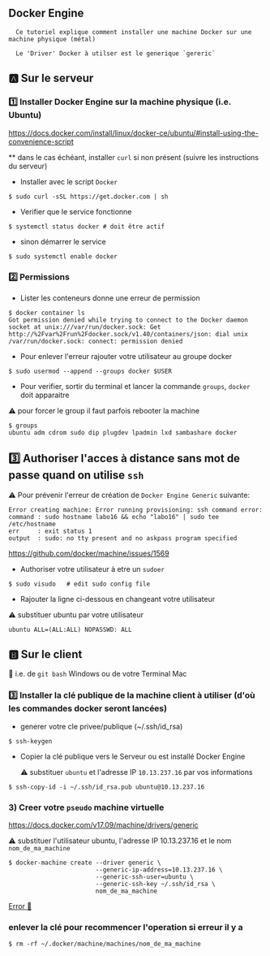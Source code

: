 ## Docker Engine

```
  Ce tutoriel explique comment installer une machine Docker sur une machine physique (métal)

  Le 'Driver' Docker à utilser est le generique `gereric`
```

## :a: Sur le serveur

### :one: Installer Docker Engine sur la machine physique (i.e. Ubuntu)

https://docs.docker.com/install/linux/docker-ce/ubuntu/#install-using-the-convenience-script

** dans le cas échéant, installer `curl` si non présent (suivre les instructions du serveur)

* Installer avec le script `Docker`

```
$ sudo curl -sSL https://get.docker.com | sh
```

* Verifier que le service fonctionne

```
$ systemctl status docker # doit être actif
```

* sinon démarrer le service

```
$ sudo systemctl enable docker
```


### :two: Permissions

* Lister les conteneurs donne une erreur de permission

```
$ docker container ls
Got permission denied while trying to connect to the Docker daemon socket at unix:///var/run/docker.sock: Get http://%2Fvar%2Frun%2Fdocker.sock/v1.40/containers/json: dial unix /var/run/docker.sock: connect: permission denied
```

* Pour enlever l'erreur rajouter votre utilisateur au groupe docker

```
$ sudo usermod --append --groups docker $USER
```

* Pour verifier, sortir du terminal et lancer la commande `groups`, `docker` doit apparaitre

:warning: pour forcer le group il faut parfois rebooter la machine

```
$ groups
ubuntu adm cdrom sudo dip plugdev lpadmin lxd sambashare docker
```

## :three: Authoriser l'acces à distance sans mot de passe quand on utilise `ssh`

:warning: Pour prévenir l'erreur de création de `Docker Engine Generic` suivante:

```
Error creating machine: Error running provisioning: ssh command error:
command : sudo hostname labo16 && echo "labo16" | sudo tee /etc/hostname
err     : exit status 1
output  : sudo: no tty present and no askpass program specified
```

https://github.com/docker/machine/issues/1569

* Authoriser votre utilisateur à etre un `sudoer`

```
$ sudo visudo   # edit sudo config file
```

  - Rajouter la ligne ci-dessous en changeant votre utilisateur 
  
  :warning: substituer ubuntu par votre utilisateur

  ```
  ubuntu ALL=(ALL:ALL) NOPASSWD: ALL
  ```

## :b: Sur le client 

:bookmark: i.e. de `git bash` Windows ou de votre Terminal Mac

### :three: Installer la clé publique de la machine client à utiliser (d'où les commandes docker seront lancées) 

* generer votre cle privee/publique (~/.ssh/id_rsa)

```
$ ssh-keygen
```

* Copier la clé publique vers le Serveur ou est installé Docker Engine 

  :warning: substituer `ubuntu` et l'adresse IP `10.13.237.16` par vos informations

```
$ ssh-copy-id -i ~/.ssh/id_rsa.pub ubuntu@10.13.237.16  
```

### 3) Creer votre `pseudo` machine virtuelle

https://docs.docker.com/v17.09/machine/drivers/generic

:warning: substituer l'utilisateur ubuntu, l'adresse IP 10.13.237.16 et le nom `nom_de_ma_machine`

```
$ docker-machine create --driver generic \
                        --generic-ip-address=10.13.237.16 \
                        --generic-ssh-user=ubuntu \
                        --generic-ssh-key ~/.ssh/id_rsa \
                        nom_de_ma_machine
```

[Error :strawberry:](RaspberryPI.md) 

### enlever la clé pour recommencer l'operation si erreur il y a

```
$ rm -rf ~/.docker/machine/machines/nom_de_ma_machine
```



